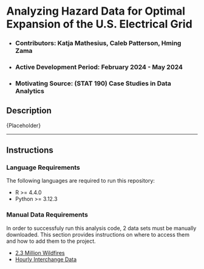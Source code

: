 # Analyzing Hazard Data for Optimal Expansion of the U.S. Electrical Grid
- ### Contributors: Katja Mathesius, Caleb Patterson, Hming Zama
- ### Active Development Period: February 2024 - May 2024
- ### Motivating Source: (STAT 190) Case Studies in Data Analytics

## Description
{Placeholder}

---

## Instructions


### Language Requirements
The following languages are required to run this repository:
- R >= 4.4.0
- Python >= 3.12.3

### Manual Data Requirements
In order to successfuly run this analysis code, 2 data sets must be manually downloaded. This section provides instructions on where to access them and how to add them to the project.

- [2.3 Million Wildfires](https://www.kaggle.com/datasets/braddarrow/23-million-wildfires?resource=download)
- [Hourly Interchange Data](https://www.eia.gov/electricity/gridmonitor/dashboard/electric_overview/US48/US48)
